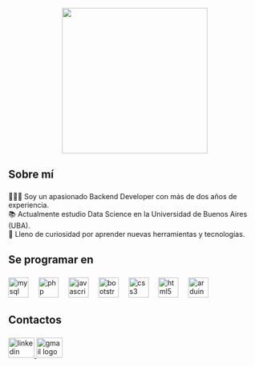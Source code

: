 <br clear="both">

<div align="center">
  <img height="290" src="https://github.com/FujiwaraChoki/MoneyPrinter/assets/117545543/6c7df489-d35a-41f0-909f-d9cc69dbe415"  />
</div>

###

<h2 align="left">Sobre mí</h2>

###

<p align="left">👨🏻‍💻 Soy un apasionado Backend Developer con más de dos años de experiencia.<br>📚 Actualmente estudio Data Science en la Universidad de Buenos Aires (UBA).<br>🤩 Lleno de curiosidad por aprender nuevas herramientas y tecnologías.</p>

###

<h2 align="left">Se programar en</h2>

###

<div align="left">
  <img src="https://cdn.simpleicons.org/mysql/4479A1" height="40" alt="mysql logo"  />
  <img width="12" />
  <img src="https://cdn.simpleicons.org/php/777BB4" height="40" alt="php logo"  />
  <img width="12" />
  <img src="https://cdn.jsdelivr.net/gh/devicons/devicon/icons/javascript/javascript-plain.svg" height="40" alt="javascript logo"  />
  <img width="12" />
  <img src="https://cdn.simpleicons.org/bootstrap/7952B3" height="40" alt="bootstrap logo"  />
  <img width="12" />
  <img src="https://cdn.jsdelivr.net/gh/devicons/devicon/icons/css3/css3-original.svg" height="40" alt="css3 logo"  />
  <img width="12" />
  <img src="https://cdn.jsdelivr.net/gh/devicons/devicon/icons/html5/html5-original.svg" height="40" alt="html5 logo"  />
  <img width="12" />
  <img src="https://skillicons.dev/icons?i=arduino" height="40" alt="arduino logo"  />
</div>

###

<h2 align="left">Contactos</h2>

###

<div align="left">
  <a href="https://www.linkedin.com/in/m%C3%A1ximo-cordero" target="_blank">
    <img src="https://raw.githubusercontent.com/maurodesouza/profile-readme-generator/master/src/assets/icons/social/linkedin/default.svg" width="52" height="40" alt="linkedin logo"  />
  </a>
  <a href="mailto:maximogerman200@gmail.com" target="_blank">
    <img src="https://raw.githubusercontent.com/maurodesouza/profile-readme-generator/master/src/assets/icons/social/gmail/default.svg" width="52" height="40" alt="gmail logo"  />
  </a>
</div>

###
